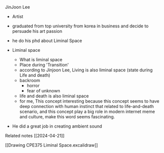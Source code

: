 JinJoon Lee
- Artist 
- graduated from top university from korea in business and decide to persuade his art passion
- he do his phd about Liminal Space


- Liminal space
	- What is liminal space
   - Place during 'Transition'
    - according to Jinjoon Lee, Living is also liminal space (state during Life and death)
	- backroom
		- horror 
		- fear of unknown
	- life and death is also liminal space
	- for me, This concept interesting because this concept seems to have deep connection with human instinct that related to life-and-death scenario, and this concept play a big role in modern internet meme and culture, make this word seems fascinating.

- He did a great job in creating ambient sound 

Related notes
[[2024-04-21]]

[[Drawing CPE375 Liminal Space.excalidraw]]
